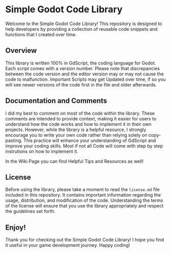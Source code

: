 # Simple Godot Code Library

Welcome to the Simple Godot Code Library!
This repository is designed to help developers by providing a collection of reusable code snippets and functions that I created over time.

## Overview

This library is written 100% in GdScript, the coding language for Godot. Each script comes with a version number.
Please note that discrepancies between the code version and the editor version may or may not cause the code to malfunction. 
Important Scripts may get Updated over time, if so you will see newer versions of the code first in the file and older afterwards.

## Documentation and Comments

I did my best to comment on most of the code within the library.
These comments are intended to provide context, making it easier for users to understand how the code works and how to implement it in their own projects.
However, while the library is a helpful resource, I strongly encourage you to write your own code rather than relying solely on copy-pasting.
This practice will enhance your understanding of GdScript and improve your coding skills.
Most if not all Code will come with step by step instrutions on how to implement it.

In the Wiki Page you can find Helpful Tips and Resources as well!

## License

Before using the library, please take a moment to read the `license.md` file included in this repository.
It contains important information regarding the usage, distribution, and modification of the code. 
Understanding the terms of the license will ensure that you use the library appropriately and respect the guidelines set forth.

## Enjoy!

Thank you for checking out the Simple Godot Code Library! I hope you find it useful in your game development journey. Happy coding!
